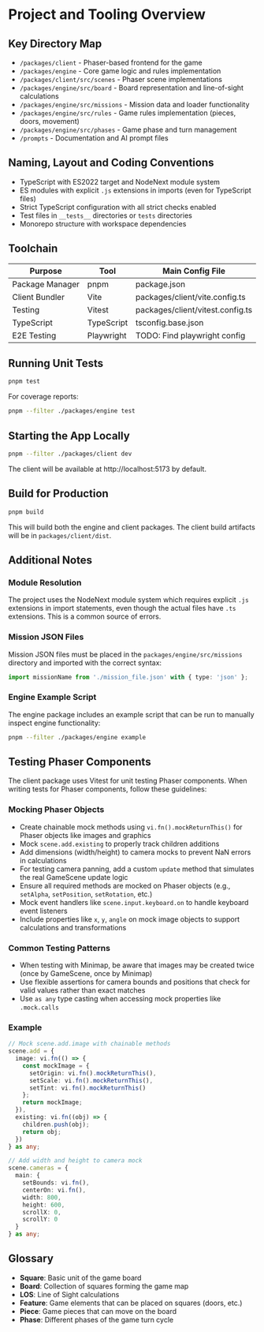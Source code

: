 # Project and Tooling Overview

## Key Directory Map
- `/packages/client` - Phaser-based frontend for the game
- `/packages/engine` - Core game logic and rules implementation
- `/packages/client/src/scenes` - Phaser scene implementations
- `/packages/engine/src/board` - Board representation and line-of-sight calculations
- `/packages/engine/src/missions` - Mission data and loader functionality
- `/packages/engine/src/rules` - Game rules implementation (pieces, doors, movement)
- `/packages/engine/src/phases` - Game phase and turn management
- `/prompts` - Documentation and AI prompt files

## Naming, Layout and Coding Conventions
- TypeScript with ES2022 target and NodeNext module system
- ES modules with explicit `.js` extensions in imports (even for TypeScript files)
- Strict TypeScript configuration with all strict checks enabled
- Test files in `__tests__` directories or `tests` directories
- Monorepo structure with workspace dependencies

## Toolchain
| Purpose | Tool | Main Config File |
|---------|------|------------------|
| Package Manager | pnpm | package.json |
| Client Bundler | Vite | packages/client/vite.config.ts |
| Testing | Vitest | packages/client/vitest.config.ts |
| TypeScript | TypeScript | tsconfig.base.json |
| E2E Testing | Playwright | TODO: Find playwright config |

## Running Unit Tests
```bash
pnpm test
```

For coverage reports:
```bash
pnpm --filter ./packages/engine test
```

## Starting the App Locally
```bash
pnpm --filter ./packages/client dev
```

The client will be available at http://localhost:5173 by default.

## Build for Production
```bash
pnpm build
```

This will build both the engine and client packages. The client build artifacts will be in `packages/client/dist`.

## Additional Notes

### Module Resolution
The project uses the NodeNext module system which requires explicit `.js` extensions in import statements, even though the actual files have `.ts` extensions. This is a common source of errors.

### Mission JSON Files
Mission JSON files must be placed in the `packages/engine/src/missions` directory and imported with the correct syntax:
```typescript
import missionName from './mission_file.json' with { type: 'json' };
```

### Engine Example Script
The engine package includes an example script that can be run to manually inspect engine functionality:
```bash
pnpm --filter ./packages/engine example
```

## Testing Phaser Components

The client package uses Vitest for unit testing Phaser components. When writing tests for Phaser components, follow these guidelines:

### Mocking Phaser Objects
- Create chainable mock methods using `vi.fn().mockReturnThis()` for Phaser objects like images and graphics
- Mock `scene.add.existing` to properly track children additions
- Add dimensions (width/height) to camera mocks to prevent NaN errors in calculations
- For testing camera panning, add a custom `update` method that simulates the real GameScene update logic
- Ensure all required methods are mocked on Phaser objects (e.g., `setAlpha`, `setPosition`, `setRotation`, etc.)
- Mock event handlers like `scene.input.keyboard.on` to handle keyboard event listeners
- Include properties like `x`, `y`, `angle` on mock image objects to support calculations and transformations

### Common Testing Patterns
- When testing with Minimap, be aware that images may be created twice (once by GameScene, once by Minimap)
- Use flexible assertions for camera bounds and positions that check for valid values rather than exact matches
- Use `as any` type casting when accessing mock properties like `.mock.calls`

### Example
```typescript
// Mock scene.add.image with chainable methods
scene.add = {
  image: vi.fn(() => {
    const mockImage = { 
      setOrigin: vi.fn().mockReturnThis(),
      setScale: vi.fn().mockReturnThis(),
      setTint: vi.fn().mockReturnThis()
    };
    return mockImage;
  }),
  existing: vi.fn((obj) => {
    children.push(obj);
    return obj;
  })
} as any;

// Add width and height to camera mock
scene.cameras = { 
  main: { 
    setBounds: vi.fn(), 
    centerOn: vi.fn(), 
    width: 800, 
    height: 600,
    scrollX: 0,
    scrollY: 0
  } 
} as any;
```

## Glossary
- **Square**: Basic unit of the game board
- **Board**: Collection of squares forming the game map
- **LOS**: Line of Sight calculations
- **Feature**: Game elements that can be placed on squares (doors, etc.)
- **Piece**: Game pieces that can move on the board
- **Phase**: Different phases of the game turn cycle
